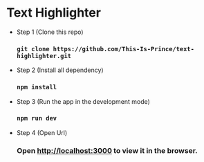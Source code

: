 # Text Highlighter

- Step 1 (Clone this repo)

   ### `git clone https://github.com/This-Is-Prince/text-highlighter.git`

- Step 2 (Install all dependency)

  ### `npm install`

- Step 3 (Run the app in the development mode)

  ### `npm run dev`

- Step 4 (Open Url)

  ### Open [http://localhost:3000](http://localhost:3000) to view it in the browser.
